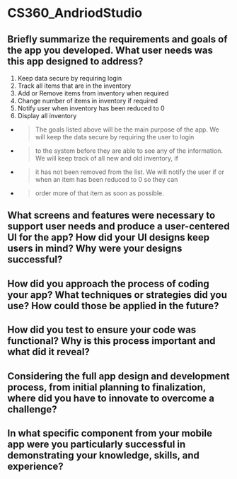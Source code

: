 # CS360_AndriodStudio

## Briefly summarize the requirements and goals of the app you developed. What user needs was this app designed to address?
1. Keep data secure by requiring login
2. Track all items that are in the inventory
3. Add or Remove items from inventory when required
4. Change number of items in inventory if required
5. Notify user when inventory has been reduced to 0
6. Display all inventory 
- > The goals listed above will be the main purpose of the app. We will keep the data secure by requiring the user to login
- > to the system before they are able to see any of the information. We will keep track of all new and old inventory, if 
- > it has not been removed from the list. We will notify the user if or when an item has been reduced to 0 so they can 
- > order more of that item as soon as possible. 

## What screens and features were necessary to support user needs and produce a user-centered UI for the app? How did your UI designs keep users in mind? Why were your designs successful?

## How did you approach the process of coding your app? What techniques or strategies did you use? How could those be applied in the future?

## How did you test to ensure your code was functional? Why is this process important and what did it reveal?

## Considering the full app design and development process, from initial planning to finalization, where did you have to innovate to overcome a challenge?

## In what specific component from your mobile app were you particularly successful in demonstrating your knowledge, skills, and experience?
